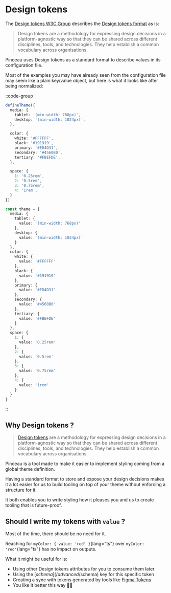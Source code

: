 # Design tokens

The [Design tokens W3C Group](https://www.w3.org/community/design-tokens/) describes the [Design tokens format](https://design-tokens.github.io/community-group/format) as is:

> Design tokens are a methodology for expressing design decisions in a platform-agnostic way so that they can be shared across different disciplines, tools, and technologies. They help establish a common vocabulary across organisations.

Pinceau uses Design tokens as a standard format to describe values in its configuration file.

Most of the examples you may have already seen from the configuration file may seem like a plain key/value object, but here is what it looks like after being normalized:

::code-group

```ts [tokens.config.ts]
defineTheme({
  media: {
    tablet: '(min-width: 768px)',
    desktop: '(min-width: 1024px)',
  },

  color: {
    white: '#FFFFFF',
    black: '#191919',
    primary: '#ED4D31',
    secondary: '#4560B0',
    tertiary: '#FBEFDE',
  },

  space: {
    1: '0.25rem',
    2: '0.5rem',
    3: '0.75rem',
    4: '1rem',
  }
})
```

```ts [Normalized]
const theme = {
  media: {
    tablet: {
      value: '(min-width: 768px)'
    },
    desktop: {
      value: '(min-width: 1024px)'
    }
  },
  color: {
    white: {
      value: '#FFFFFF'
    },
    black: {
      value: '#191919'
    },
    primary: {
      value: '#ED4D31'
    },
    secondary: {
      value: '#4560B0'
    },
    tertiary: {
      value: '#FBEFDE'
    }
  },
  space: {
    1: {
      value: '0.25rem'
    },
    2: {
      value: '0.5rem'
    },
    3: {
      value: '0.75rem'
    },
    4: {
      value: '1rem'
    }
  }
}
```

::

## Why Design tokens ?

> [Design tokens](https://design-tokens.github.io/community-group/format/#introduction) are a methodology for expressing design decisions in a platform-agnostic way so that they can be shared across different disciplines, tools, and technologies. They help establish a common vocabulary across organisations.

Pinceau is a tool made to make it easier to implement styling coming from a global theme definition.

Having a standard format to store and expose your design decisions makes it a lot easier for us to build tooling on top of your theme without enforcing a structure for it.

It both enables you to write styling how it pleases you and us to create tooling that is future-proof.

## Should I write my tokens with `value` ?

Most of the time, there should be no need for it.

Reaching for `myColor: { value: 'red' }`{lang="ts"} over `myColor: 'red'`{lang="ts"} has no impact on outputs.


What it might be useful for is:

- Using other Design tokens attributes for you to consume them later
- Using the [$schema](/advanced/$schema) key for this specific token
- Creating a sync with tokens generated by tools like [Figma Tokens](https://www.figma.com/community/plugin/843461159747178978/Tokens-Studio-for-Figma-(Figma-Tokens))
- You like it better this way 👩‍🎨
